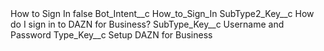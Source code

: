 <?xml version="1.0" encoding="UTF-8"?>
<CustomMetadata xmlns="http://soap.sforce.com/2006/04/metadata" xmlns:xsi="http://www.w3.org/2001/XMLSchema-instance" xmlns:xsd="http://www.w3.org/2001/XMLSchema">
    <label>How to Sign In</label>
    <protected>false</protected>
    <values>
        <field>Bot_Intent__c</field>
        <value xsi:type="xsd:string">How_to_Sign_In</value>
    </values>
    <values>
        <field>SubType2_Key__c</field>
        <value xsi:type="xsd:string">How do I sign in to DAZN for Business?</value>
    </values>
    <values>
        <field>SubType_Key__c</field>
        <value xsi:type="xsd:string">Username and Password</value>
    </values>
    <values>
        <field>Type_Key__c</field>
        <value xsi:type="xsd:string">Setup DAZN for Business</value>
    </values>
</CustomMetadata>
